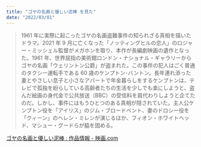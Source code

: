 ```yaml
---
title: "ゴヤの名画と優しい泥棒 を見た"
date: "2022/03/01"
---
```


> 1961 年に実際に起こったゴヤの名画盗難事件の知られざる真相を描いたドラマ。2021 年 9 月に亡くなった「ノッティングヒルの恋人」のロジャー・ミッシェル監督がメガホンを取り、本作が長編劇映画の遺作となった。1961 年、世界屈指の美術館ロンドン・ナショナル・ギャラリーからゴヤの名画「ウェリントン公爵」が盗まれた。この事件の犯人はごく普通のタクシー運転手である 60 歳のケンプトン･バントン。長年連れ添った妻とやさしい息子と小さなアパートで年金暮らしをするケンプトンは、テレビで孤独を紛らしている高齢者たちの生活を少しでも楽にしようと、盗んだ絵画の身代金で公共放送（BBC）の受信料を肩代わりしようと企てたのだ。しかし、事件にはもうひとつのある真相が隠されていた。主人公ケンプトン役を「アイリス」のジム・ブロードベント、妻のドロシー役を「クィーン」のヘレン・ミレンが演じるほか、フィオン・ホワイトヘッド、マシュー・グードらが脇を固める。

[ゴヤの名画と優しい泥棒 : 作品情報 - 映画.com](https://eiga.com/movie/96014/)
